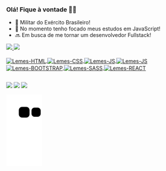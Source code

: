 ### Olá! Fique à vontade 👋😉

- 🔰 Militar do Exército Brasileiro!
- 🌱 No momento tenho focado meus estudos em JavaScript!
- 🔜 Em busca de me tornar um desenvolvedor Fullstack!

<div> 
  <a href="https://github.com/gabrielmlemes">
  <img width="48%" src="https://github-readme-stats.vercel.app/api?username=gabrielmlemes&show_icons=true&theme=highcontrast&include_all_commits=true&count_private=true"/>
  <img width="48%" src="https://github-readme-stats.vercel.app/api/top-langs/?username=gabrielmlemes&layout=compact&langs_count=7&theme=highcontrast"/>
</div>
<div style="display: inline_block"><br>
  <img align="center" alt="Lemes-HTML" height="30" width="40" src="https://cdn.jsdelivr.net/gh/devicons/devicon/icons/html5/html5-original.svg" />
  <img align="center" alt="Lemes-CSS" height="30" width="40" src="https://cdn.jsdelivr.net/gh/devicons/devicon/icons/css3/css3-original.svg" />
  <img align="center" alt="Lemes-JS" height="30" width="40" src="https://cdn.jsdelivr.net/gh/devicons/devicon/icons/bootstrap/bootstrap-original.svg" />
   <img align="center" alt="Lemes-JS" height="30" width="40" src="https://cdn.jsdelivr.net/gh/devicons/devicon/icons/typescript/typescript-original.svg" />
  <img align="center" alt="Lemes-BOOTSTRAP" height="30" width="40" src="https://cdn.jsdelivr.net/gh/devicons/devicon/icons/javascript/javascript-original.svg" />
  <img align="center" alt="Lemes-SASS" height="30" width="40" src="https://cdn.jsdelivr.net/gh/devicons/devicon/icons/sass/sass-original.svg" />
  <img align="center" alt="Lemes-REACT" height="30" width="40" src="https://cdn.jsdelivr.net/gh/devicons/devicon/icons/react/react-original.svg" />
</div>
  
  ## 
<div> 
  <a href="https://gabrielmlemes.vercel.app/" target="_blank"><img src="https://camo.githubusercontent.com/704b13a2bdedafaf85238e99b1c8459aa96f715f3f737031b82f12eb6620381e/68747470733a2f2f696d672e736869656c64732e696f2f62616467652f2d506f7274662543332542336c696f2d62726f776e3f7374796c653d666f722d7468652d6261646765266c6f676f3d74727565" data-canonical-src="https://img.shields.io/badge/-Portf%C3%B3lio-brown?style=for-the-badge&amp;logo=true" style="max-width: 100%;" target="_blank"></a>
  <a href = "mailto:g.moreiralemess@gmail.com"><img src="https://img.shields.io/badge/-Gmail-%23333?style=for-the-badge&logo=gmail&logoColor=white" target="_blank"></a>
  <a href="https://www.linkedin.com/in/gabriel-m-775abb103/" target="_blank"><img src="https://img.shields.io/badge/-LinkedIn-%230077B5?style=for-the-badge&logo=linkedin&logoColor=white" target="_blank"></a> 
  
   ![Snake animation](https://github.com/gabrielmlemes/gabrielmlemes/blob/output/github-contribution-grid-snake.svg)
</div>
